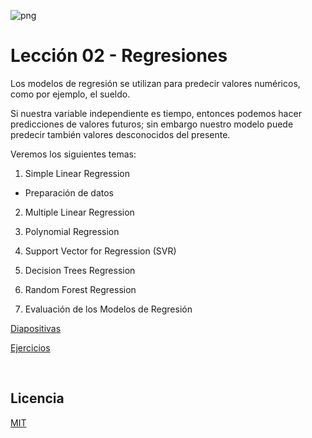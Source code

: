 ![png](imagenes/logotipo-axity-ppt.png)

# Lección 02 - Regresiones

Los modelos de regresión se utilizan para predecir valores numéricos, como por ejemplo, el sueldo.

Si nuestra variable independiente es tiempo, entonces podemos hacer predicciones de valores futuros; sin embargo nuestro modelo puede predecir también valores desconocidos del presente.

Veremos los siguientes temas:

1. Simple Linear Regression

* Preparación de datos

2. Multiple Linear Regression

3. Polynomial Regression

4. Support Vector for Regression (SVR)

5. Decision Trees Regression

6. Random Forest Regression

7. Evaluación de los Modelos de Regresión

[Diapositivas](Diapositivas/Parte%2002.Regresi%C3%B3n)

[Ejercicios](Ejercicios/Parte%2002.Regresión)

&nbsp;
&nbsp;

## Licencia

[MIT](https://opensource.org/licenses/MIT)